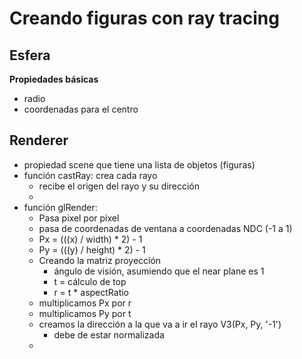 # Creando figuras con ray tracing

## Esfera
**Propiedades básicas**
- radio
- coordenadas para el centro


## Renderer
- propiedad scene que tiene una lista de objetos (figuras)
- función castRay: crea cada rayo
	- recibe el origen del rayo y su dirección
	- 
- función glRender: 
	- Pasa pixel por pixel
	- pasa de coordenadas de ventana a coordenadas NDC (-1 a 1)
	- Px  = (((x) / width) * 2) - 1
	- Py = (((y) / height) * 2) - 1
	- Creando la matriz proyección 
		- ángulo de visión, asumiendo que el near plane es 1
		- t = cálculo de top
		- r = t * aspectRatio
	- multiplicamos Px por r 
	- multiplicamos Py por t
	- creamos la dirección a la que va a ir el rayo V3(Px, Py, '-1') 
		- debe de estar normalizada
	- 








